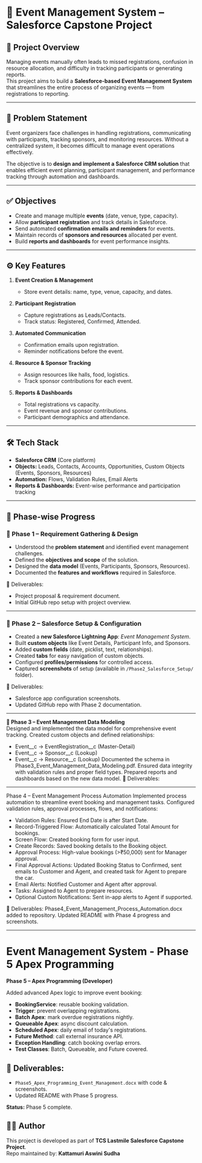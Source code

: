 # 🎉 Event Management System – Salesforce Capstone Project

## 📌 Project Overview
Managing events manually often leads to missed registrations, confusion in resource allocation, and difficulty in tracking participants or generating reports.  
This project aims to build a **Salesforce-based Event Management System** that streamlines the entire process of organizing events — from registrations to reporting.

---

## 🎯 Problem Statement
Event organizers face challenges in handling registrations, communicating with participants, tracking sponsors, and monitoring resources. Without a centralized system, it becomes difficult to manage event operations effectively.  

The objective is to **design and implement a Salesforce CRM solution** that enables efficient event planning, participant management, and performance tracking through automation and dashboards.

---

## ✅ Objectives
- Create and manage multiple **events** (date, venue, type, capacity).  
- Allow **participant registration** and track details in Salesforce.  
- Send automated **confirmation emails and reminders** for events.  
- Maintain records of **sponsors and resources** allocated per event.  
- Build **reports and dashboards** for event performance insights.  

---

## ⚙️ Key Features
1. **Event Creation & Management**  
   - Store event details: name, type, venue, capacity, and dates.  

2. **Participant Registration**  
   - Capture registrations as Leads/Contacts.  
   - Track status: Registered, Confirmed, Attended.  

3. **Automated Communication**  
   - Confirmation emails upon registration.  
   - Reminder notifications before the event.  

4. **Resource & Sponsor Tracking**  
   - Assign resources like halls, food, logistics.  
   - Track sponsor contributions for each event.  

5. **Reports & Dashboards**  
   - Total registrations vs capacity.  
   - Event revenue and sponsor contributions.  
   - Participant demographics and attendance.  

---

## 🛠️ Tech Stack
- **Salesforce CRM** (Core platform)  
- **Objects:** Leads, Contacts, Accounts, Opportunities, Custom Objects (Events, Sponsors, Resources)  
- **Automation:** Flows, Validation Rules, Email Alerts  
- **Reports & Dashboards:** Event-wise performance and participation tracking  

---

## 📂 Phase-wise Progress

### 🔹 Phase 1 – Requirement Gathering & Design
- Understood the **problem statement** and identified event management challenges.  
- Defined the **objectives and scope** of the solution.  
- Designed the **data model** (Events, Participants, Sponsors, Resources).  
- Documented the **features and workflows** required in Salesforce.  

📁 Deliverables:  
- Project proposal & requirement document.  
- Initial GitHub repo setup with project overview.  

---

### 🔹 Phase 2 – Salesforce Setup & Configuration
- Created a **new Salesforce Lightning App**: *Event Management System*.  
- Built **custom objects** like Event Details, Participant Info, and Sponsors.  
- Added **custom fields** (date, picklist, text, relationships).  
- Created **tabs** for easy navigation of custom objects.  
- Configured **profiles/permissions** for controlled access.  
- Captured **screenshots** of setup (available in `/Phase2_Salesforce_Setup/` folder).  

📁 Deliverables:  
- Salesforce app configuration screenshots.  
- Updated GitHub repo with Phase 2 documentation.  

---

**🔹 Phase 3 – Event Management Data Modeling**  
Designed and implemented the data model for comprehensive event tracking.
Created custom objects and defined relationships:
- Event__c → EventRegistration__c (Master-Detail)
- Event__c → Sponsor__c (Lookup)
- Event__c → Resource__c (Lookup)
Documented the schema in Phase3_Event_Management_Data_Modeling.pdf.
Ensured data integrity with validation rules and proper field types.
Prepared reports and dashboards based on the new data model.
📁 Deliverables:

------------------------------------------------------------------
Phase 4 – Event Management Process Automation
Implemented process automation to streamline event booking and management tasks. Configured validation rules, approval processes, flows, and notifications:

* Validation Rules: Ensured End Date is after Start Date.
* Record-Triggered Flow: Automatically calculated Total Amount for bookings.
* Screen Flow: Created booking form for user input.
* Create Records: Saved booking details to the Booking object.
* Approval Process: High-value bookings (>₹50,000) sent for Manager approval.
* Final Approval Actions: Updated Booking Status to Confirmed, sent emails to Customer and Agent, and created task for Agent to prepare the car.
* Email Alerts: Notified Customer and Agent after approval.
* Tasks: Assigned to Agent to prepare resources.
* Optional Custom Notifications: Sent in-app alerts to Agent if supported.

📁 Deliverables:
Phase4\_Event\_Management\_Process\_Automation.docx added to repository. Updated README with Phase 4 progress and screenshots.

---------------------------------------------------------------
# Event Management System - Phase 5 Apex Programming

**Phase 5 – Apex Programming (Developer)**

Added advanced Apex logic to improve event booking:

* **BookingService**: reusable booking validation.
* **Trigger**: prevent overlapping registrations.
* **Batch Apex**: mark overdue registrations nightly.
* **Queueable Apex**: async discount calculation.
* **Scheduled Apex**: daily email of today's registrations.
* **Future Method**: call external insurance API.
* **Exception Handling**: catch booking overlap errors.
* **Test Classes**: Batch, Queueable, and Future covered.

## 📁 Deliverables:

* `Phase5_Apex_Programming_Event_Management.docx` with code & screenshots.
* Updated README with Phase 5 progress.

**Status:** Phase 5 complete.


## 👨‍💻 Author
This project is developed as part of **TCS Lastmile Salesforce Capstone Project**.  
Repo maintained by: **Kattamuri Aswini Sudha**  
